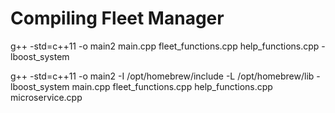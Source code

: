 
# Compiling Fleet Manager

g++ -std=c++11 -o main2 main.cpp fleet_functions.cpp help_functions.cpp -lboost_system


g++ -std=c++11 -o main2 -I /opt/homebrew/include -L /opt/homebrew/lib -lboost_system main.cpp fleet_functions.cpp help_functions.cpp microservice.cpp 




